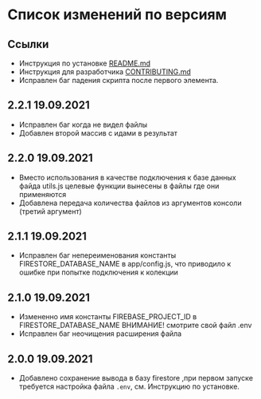 # Список изменений по версиям

## Ссылки

- Инструкция по установке [README.md](../README.md)
- Инструкция для разработчика [CONTRIBUTING.md](CONTRIBUTING.md)
- Исправлен баг падения скрипта после первого элемента.

## 2.2.1 19.09.2021

- Исправлен баг когда не видел файлы
- Добавлен второй массив с идами в результат

## 2.2.0 19.09.2021

- Вместо использования в качестве подключения к базе данных файда utils.js целевые функции вынесены в файлы где они применяются
- Добавлена передача количества файлов из аргументов консоли (третий аргумент)

## 2.1.1 19.09.2021

- Исправлен баг непереименования константы FIRESTORE_DATABASE_NAME в app/config.js, что приводило к ошибке при попытке подключения к колекции

## 2.1.0 19.09.2021

- Измененно имя константы FIREBASE_PROJECT_ID в FIRESTORE_DATABASE_NAME ВНИМАНИЕ! смотрите свой файл .env
- Исправлен баг неочищения расширения файла

## 2.0.0 19.09.2021

- Добавлено сохранение вывода в базу firestore ,при первом запуске требуется настройка файла `.env`, см. Инструкцию по установке.
